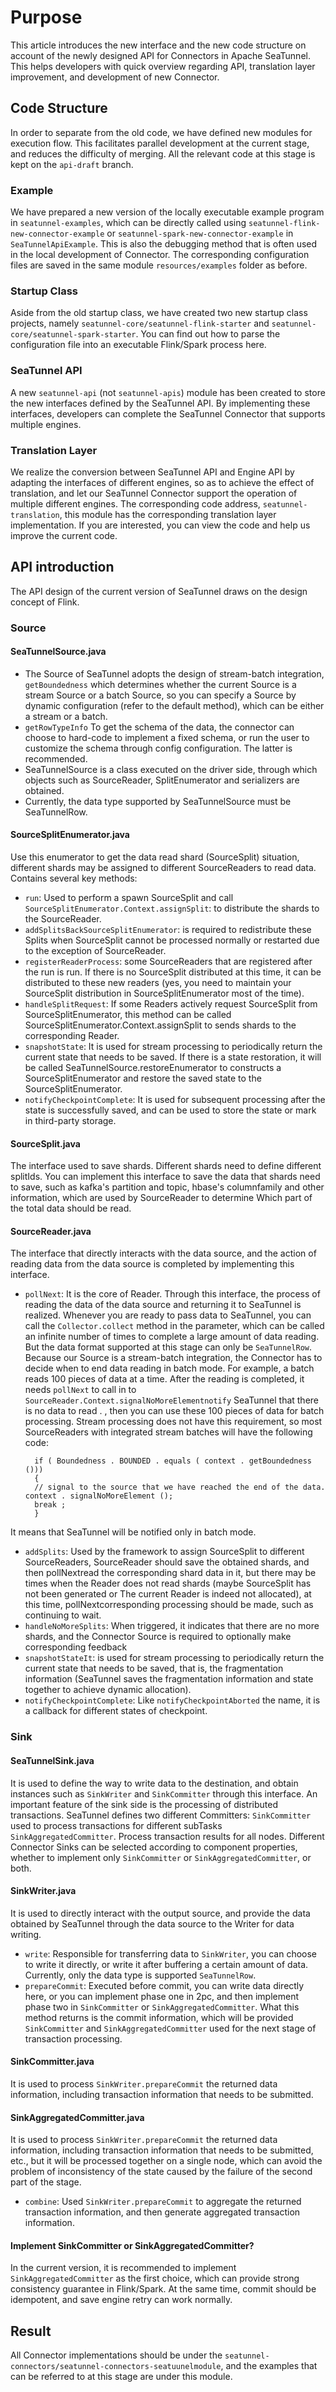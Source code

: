# Purpose
This article introduces the new interface and the new code structure on account of the newly designed API for Connectors in Apache SeaTunnel. This helps developers with quick overview regarding API, translation layer improvement, and development of new Connector.

## **Code Structure**
In order to separate from the old code, we have defined new modules for execution flow. This facilitates parallel development at the current stage, and reduces the difficulty of merging. All the relevant code at this stage is kept on the ``api-draft`` branch.

### **Example**
We have prepared a new version of the locally executable example program in ``seatunnel-examples``, which can be directly called using ``seatunnel-flink-new-connector-example`` or ``seatunnel-spark-new-connector-example`` in ``SeaTunnelApiExample``. This is also the debugging method that is often used in the local development of Connector. The corresponding configuration files are saved in the same module ``resources/examples`` folder as before.


### **Startup Class**
Aside from the old startup class, we have created two new startup class projects, namely ``seatunnel-core/seatunnel-flink-starter`` and ``seatunnel-core/seatunnel-spark-starter``. You can find out how to parse the configuration file into an executable Flink/Spark process here.

### **SeaTunnel API**
A new ``seatunnel-api`` (not ``seatunnel-apis``) module has been created to store the new interfaces defined by the SeaTunnel API. By implementing these interfaces, developers can complete the SeaTunnel Connector that supports multiple engines.

### **Translation Layer**
We realize the conversion between SeaTunnel API and Engine API by adapting the interfaces of different engines, so as to achieve the effect of translation, and let our SeaTunnel Connector support the operation of multiple different engines. The corresponding code address, ``seatunnel-translation``, this module has the corresponding translation layer implementation. If you are interested, you can view the code and help us improve the current code.

## **API introduction**
The API design of the current version of SeaTunnel draws on the design concept of Flink.

### **Source**
#### **SeaTunnelSource.java**
- The Source of SeaTunnel adopts the design of stream-batch integration, ``getBoundedness`` which determines whether the current Source is a stream Source or a batch Source, so you can specify a Source by dynamic configuration (refer to the default method), which can be either a stream or a batch.
- ``getRowTypeInfo`` To get the schema of the data, the connector can choose to hard-code to implement a fixed schema, or run the user to customize the schema through config configuration. The latter is recommended.
- SeaTunnelSource is a class executed on the driver side, through which objects such as SourceReader, SplitEnumerator and serializers are obtained.
- Currently, the data type supported by SeaTunnelSource must be SeaTunnelRow.

#### **SourceSplitEnumerator.java**
Use this enumerator to get the data read shard (SourceSplit) situation, different shards may be assigned to different SourceReaders to read data. Contains several key methods:

- ``run``: Used to perform a spawn SourceSplit and call ``SourceSplitEnumerator.Context.assignSplit``: to distribute the shards to the SourceReader.
- ``addSplitsBackSourceSplitEnumerator``: is required to redistribute these Splits when SourceSplit cannot be processed normally or restarted due to the exception of SourceReader.
- ``registerReaderProcess``: some SourceReaders that are registered after the run is run. If there is no SourceSplit distributed at this time, it can be distributed to these new readers (yes, you need to maintain your SourceSplit distribution in SourceSplitEnumerator most of the time).
- ``handleSplitRequest``: If some Readers actively request SourceSplit from SourceSplitEnumerator, this method can be called SourceSplitEnumerator.Context.assignSplit to sends shards to the corresponding Reader.
- ``snapshotState``: It is used for stream processing to periodically return the current state that needs to be saved. If there is a state restoration, it will be called SeaTunnelSource.restoreEnumerator to constructs a SourceSplitEnumerator and restore the saved state to the SourceSplitEnumerator.
- ``notifyCheckpointComplete``: It is used for subsequent processing after the state is successfully saved, and can be used to store the state or mark in third-party storage.

#### **SourceSplit.java**
The interface used to save shards. Different shards need to define different splitIds. You can implement this interface to save the data that shards need to save, such as kafka's partition and topic, hbase's columnfamily and other information, which are used by SourceReader to determine Which part of the total data should be read.

#### **SourceReader.java**
The interface that directly interacts with the data source, and the action of reading data from the data source is completed by implementing this interface.
- ``pollNext``: It is the core of Reader. Through this interface, the process of reading the data of the data source and returning it to SeaTunnel is realized. Whenever you are ready to pass data to SeaTunnel, you can call the ``Collector.collect`` method in the parameter, which can be called an infinite number of times to complete a large amount of data reading. But the data format supported at this stage can only be ``SeaTunnelRow``. Because our Source is a stream-batch integration, the Connector has to decide when to end data reading in batch mode. For example, a batch reads 100 pieces of data at a time. After the reading is completed, it needs ``pollNext`` to call in to ``SourceReader.Context.signalNoMoreElementnotify`` SeaTunnel that there is no data to read . , then you can use these 100 pieces of data for batch processing. Stream processing does not have this requirement, so most SourceReaders with integrated stream batches will have the following code:

        if ( Boundedness . BOUNDED . equals ( context . getBoundedness ())) 
        {
        // signal to the source that we have reached the end of the data. context . signalNoMoreElement ();
        break ;
        }

It means that SeaTunnel will be notified only in batch mode.

- ``addSplits``:  Used by the framework to assign SourceSplit to different SourceReaders, SourceReader should save the obtained shards, and then pollNextread the corresponding shard data in it, but there may be times when the Reader does not read shards (maybe SourceSplit has not been generated or The current Reader is indeed not allocated), at this time, pollNextcorresponding processing should be made, such as continuing to wait.
- ``handleNoMoreSplits``: When triggered, it indicates that there are no more shards, and the Connector Source is required to optionally make corresponding feedback
- ``snapshotStateIt``: is used for stream processing to periodically return the current state that needs to be saved, that is, the fragmentation information (SeaTunnel saves the fragmentation information and state together to achieve dynamic allocation).
- ``notifyCheckpointComplete``: Like ``notifyCheckpointAborted`` the name, it is a callback for different states of checkpoint.

### **Sink**
#### **SeaTunnelSink.java**
It is used to define the way to write data to the destination, and obtain instances such as ``SinkWriter`` and ``SinkCommitter`` through this interface. An important feature of the sink side is the processing of distributed transactions. SeaTunnel defines two different Committers: ``SinkCommitter`` used to process transactions for different subTasks ``SinkAggregatedCommitter``. Process transaction results for all nodes. Different Connector Sinks can be selected according to component properties, whether to implement only ``SinkCommitter`` or ``SinkAggregatedCommitter``, or both.

#### **SinkWriter.java**
It is used to directly interact with the output source, and provide the data obtained by SeaTunnel through the data source to the Writer for data writing.

- ``write``: Responsible for transferring data to ``SinkWriter``, you can choose to write it directly, or write it after buffering a certain amount of data. Currently, only the data type is supported ``SeaTunnelRow``.
- ``prepareCommit``: Executed before commit, you can write data directly here, or you can implement phase one in 2pc, and then implement phase two in ``SinkCommitter`` or ``SinkAggregatedCommitter``. What this method returns is the commit information, which will be provided ``SinkCommitter`` and ``SinkAggregatedCommitter`` used for the next stage of transaction processing.

#### **SinkCommitter.java**
It is used to process ``SinkWriter.prepareCommit`` the returned data information, including transaction information that needs to be submitted.

#### **SinkAggregatedCommitter.java**
It is used to process ``SinkWriter.prepareCommit`` the returned data information, including transaction information that needs to be submitted, etc., but it will be processed together on a single node, which can avoid the problem of inconsistency of the state caused by the failure of the second part of the stage.

- ``combine``: Used ``SinkWriter.prepareCommit`` to aggregate the returned transaction information, and then generate aggregated transaction information.

#### **Implement SinkCommitter or SinkAggregatedCommitter?**
In the current version, it is recommended to implement ``SinkAggregatedCommitter`` as the first choice, which can provide strong consistency guarantee in Flink/Spark. At the same time, commit should be idempotent, and save engine retry can work normally.

## **Result**
All Connector implementations should be under the ``seatunnel-connectors/seatunnel-connectors-seatuunelmodule``, and the examples that can be referred to at this stage are under this module.


